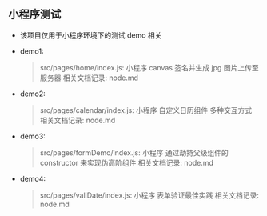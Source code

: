 ## 小程序测试

- 该项目仅用于小程序环境下的测试 demo 相关

- demo1:

  > src/pages/home/index.js: 小程序 canvas 签名并生成 jpg 图片上传至服务器
  > 相关文档记录: node.md

- demo2:

  > src/pages/calendar/index.js: 小程序 自定义日历组件 多种交互方式
  > 相关文档记录: node.md

- demo3:

  > src/pages/formDemo/index.js: 小程序 通过劫持父级组件的 constructor 来实现伪高阶组件
  > 相关文档记录: node.md

- demo4:
  > src/pages/valiDate/index.js: 小程序 表单验证最佳实践
  > 相关文档记录: node.md
